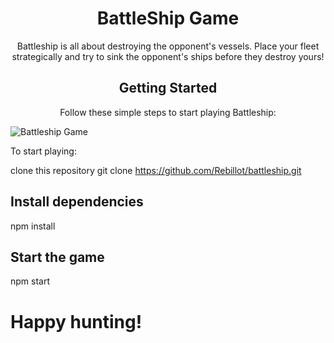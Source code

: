 
<div align="center">
  <h1>BattleShip Game</h1>
  <p>
    Battleship is all about destroying the opponent's vessels. Place your fleet strategically and try to sink the opponent's ships before they destroy yours!
  </p>
  <h2>Getting Started</h2>
  <p>Follow these simple steps to start playing Battleship:</p>
</div>

![Battleship Game](https://staticctf.ubisoft.com/J3yJr34U2pZ2Ieem48Dwy9uqj5PNUQTn/1Qt1YwgGKMOLHQi6imAwVJ/915727f6784a3112c7463b871e79d905/-BS-_Page_Meta_Image.jpg)



To start playing:

clone this repository 
git clone https://github.com/Rebillot/battleship.git

<div>
  <h2>Install dependencies </h2>
npm install
</div>


<div>
 <h2> Start the game </h2>
npm start
</div>




<h1>  Happy hunting! </h1> 
